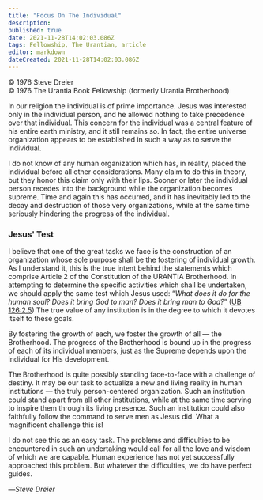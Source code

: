 ```yaml
---
title: "Focus On The Individual"
description: 
published: true
date: 2021-11-28T14:02:03.086Z
tags: Fellowship, The Urantian, article
editor: markdown
dateCreated: 2021-11-28T14:02:03.086Z
---
```


<p class="v-card v-sheet theme--light grey lighten-3 px-2">© 1976 Steve Dreier<br>© 1976 The Urantia Book Fellowship (formerly Urantia Brotherhood)</p>

In our religion the individual is of prime importance. Jesus was interested only in the individual person, and he allowed nothing to take precedence over that individual. This concern for the individual was a central feature of his entire earth ministry, and it still remains so. In fact, the entire universe organization appears to be established in such a way as to serve the individual.

I do not know of any human organization which has, in reality, placed the individual before all other considerations. Many claim to do this in theory, but they honor this claim only with their lips. Sooner or later the individual person recedes into the background while the organization becomes supreme. Time and again this has occurred, and it has inevitably led to the decay and destruction of those very organizations, while at the same time seriously hindering the progress of the individual.

### Jesus' Test

I believe that one of the great tasks we face is the construction of an organization whose sole purpose shall be the fostering of individual growth. As I understand it, this is the true intent behind the statements which comprise Article 2 of the Constitution of the URANTIA Brotherhood. In attempting to determine the specific activities which shall be undertaken, we should apply the same test which Jesus used: “_What does it do for the human soul? Does it bring God to man? Does it bring man to God?_” ([UB 126:2.5](/en/The_Urantia_Book/126#p2_5)) The true value of any institution is in the degree to which it devotes itself to these goals.

By fostering the growth of each, we foster the growth of all — the Brotherhood. The progress of the Brotherhood is bound up in the progress of each of its individual members, just as the Supreme depends upon the individual for His development.

The Brotherhood is quite possibly standing face-to-face with a challenge of destiny. It may be our task to actualize a new and living reality in human institutions — the truly person-centered organization. Such an institution could stand apart from all other institutions, while at the same time serving to inspire them through its living presence. Such an institution could also faithfully follow the command to serve men as Jesus did. What a magnificent challenge this is!

I do not see this as an easy task. The problems and difficulties to be encountered in such an undertaking would call for all the love and wisdom of which we are capable. Human experience has not yet successfully approached this problem. But whatever the difficulties, we do have perfect guides.

—_Steve Dreier_